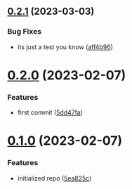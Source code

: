 ## [0.2.1](https://github.com/cerico/zeljeznicar/compare/v0.2.0...v0.2.1) (2023-03-03)


### Bug Fixes

* its just a test you know ([aff4b96](https://github.com/cerico/zeljeznicar/commit/aff4b964552f6d417ea253d3343a67d8d21d4f9b))



# [0.2.0](https://github.com/cerico/zeljeznicar/compare/v0.1.0...v0.2.0) (2023-02-07)


### Features

* first commit ([5dd47fa](https://github.com/cerico/zeljeznicar/commit/5dd47fae288aa80a60d397061995daee32f45352))



# [0.1.0](https://github.com/cerico/zeljeznicar/compare/5ea825cc4ac394e13a0aa764b4a721c65ff31d84...v0.1.0) (2023-02-07)


### Features

* initialized repo ([5ea825c](https://github.com/cerico/zeljeznicar/commit/5ea825cc4ac394e13a0aa764b4a721c65ff31d84))



